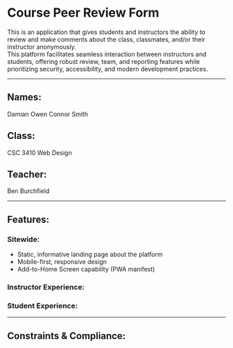 # Course Peer Review Form
This is an application that gives students and instructors the ability to review and make comments about the class, classmates,
and/or their instructor anonymously.  
This platform facilitates seamless interaction between instructors and students, offering robust review, team, and reporting features while prioritizing security, accessibility, and modern development practices.

---
## Names:
Damian Owen
Connor Smith
## Class: 
CSC 3410 Web Design 
## Teacher:  
Ben Burchfield 

---
## Features:  

### Sitewide:  
- Static, informative landing page about the platform
- Mobile-first, responsive design
- Add-to-Home Screen capability (PWA manifest)

### Instructor Experience:


### Student Experience: 


---

## Constraints & Compliance:
